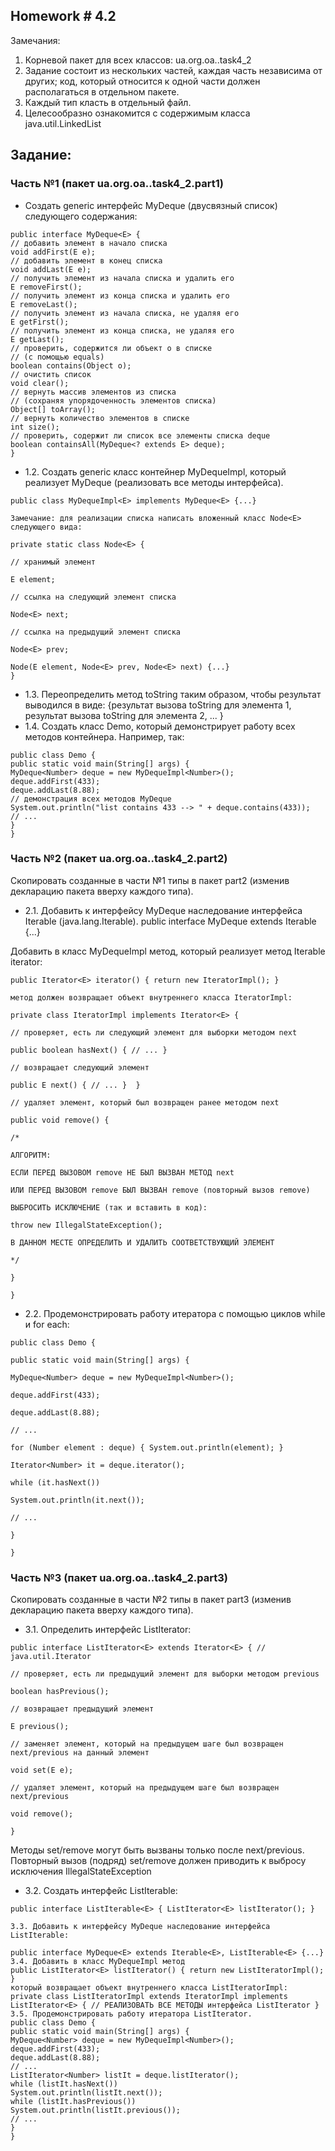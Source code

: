 Homework # 4.2
--

Замечания:
1. Корневой пакет для всех классов: ua.org.oa.<JIRALOGIN>.task4_2
2. Задание состоит из нескольких частей, каждая часть независима от других; код, который относится к одной части должен располагаться в отдельном пакете.
3. Каждый тип класть в отдельный файл.
4. Целесообразно ознакомится с содержимым класса java.util.LinkedList

## Задание:
### Часть №1 (пакет ua.org.oa.<JIRALOGIN>.task4_2.part1)
* Создать generic интерфейс MyDeque (двусвязный список) следующего содержания:
```code java
public interface MyDeque<E> {
// добавить элемент в начало списка
void addFirst(E e);
// добавить элемент в конец списка
void addLast(E e);
// получить элемент из начала списка и удалить его
E removeFirst();
// получить элемент из конца списка и удалить его
E removeLast();
// получить элемент из начала списка, не удаляя его
E getFirst();
// получить элемент из конца списка, не удаляя его
E getLast();
// проверить, содержится ли объект o в списке
// (с помощью equals)
boolean contains(Object o);
// очистить список
void clear();
// вернуть массив элементов из списка
// (сохраняя упорядоченность элементов списка)
Object[] toArray();
// вернуть количество элементов в списке
int size();
// проверить, содержит ли список все элементы списка deque
boolean containsAll(MyDeque<? extends E> deque);
}
```
* 1.2. Создать generic класс контейнер MyDequeImpl, который реализует MyDeque (реализовать все методы интерфейса).
```code java
public class MyDequeImpl<E> implements MyDeque<E> {...}

Замечание: для реализации списка написать вложенный класс Node<E> следующего вида:

private static class Node<E> {

// хранимый элемент

E element;

// ссылка на следующий элемент списка

Node<E> next;

// ссылка на предыдущий элемент списка

Node<E> prev;

Node(E element, Node<E> prev, Node<E> next) {...}
}
```
* 1.3. Переопределить метод toString таким образом, чтобы результат выводился в виде:
{результат вызова toString для элемента 1, результат вызова toString для элемента 2, ... }
* 1.4. Создать класс Demo, который демонстрирует работу всех методов контейнера.
Например, так:
```code java
public class Demo {
public static void main(String[] args) {
MyDeque<Number> deque = new MyDequeImpl<Number>();
deque.addFirst(433);
deque.addLast(8.88);
// демонстрация всех методов MyDeque
System.out.println("list contains 433 --> " + deque.contains(433));
// ...
}
}
```
### Часть №2 (пакет ua.org.oa.<JIRALOGIN>.task4_2.part2)
Скопировать созданные в части №1 типы в пакет part2 (изменив декларацию пакета вверху каждого типа).
* 2.1. Добавить к интерфейсу MyDeque<E> наследование интерфейса Iterable<E> (java.lang.Iterable).
public interface MyDeque<E> extends Iterable<E> {...}

Добавить в класс MyDequeImpl<E> метод, который реализует метод Iterable iterator:
```code java
public Iterator<E> iterator() { return new IteratorImpl(); }

метод должен возвращает объект внутреннего класса IteratorImpl:

private class IteratorImpl implements Iterator<E> {

// проверяет, есть ли следующий элемент для выборки методом next

public boolean hasNext() { // ... }

// возвращает следующий элемент

public E next() { // ... }	}

// удаляет элемент, который был возвращен ранее методом next

public void remove() {

/*

АЛГОРИТМ:

ЕСЛИ ПЕРЕД ВЫЗОВОМ remove НЕ БЫЛ ВЫЗВАН МЕТОД next

ИЛИ ПЕРЕД ВЫЗОВОМ remove БЫЛ ВЫЗВАН remove (повторный вызов remove)

ВЫБРОСИТЬ ИСКЛЮЧЕНИЕ (так и вставить в код):

throw new IllegalStateException();

В ДАННОМ МЕСТЕ ОПРЕДЕЛИТЬ И УДАЛИТЬ СООТВЕТСТВУЮЩИЙ ЭЛЕМЕНТ

*/

}

}
```
* 2.2. Продемонстрировать работу итератора с помощью циклов while и for each:
```code java
public class Demo {

public static void main(String[] args) {

MyDeque<Number> deque = new MyDequeImpl<Number>();

deque.addFirst(433);

deque.addLast(8.88);

// ...

for (Number element : deque) { System.out.println(element); }

Iterator<Number> it = deque.iterator();

while (it.hasNext())

System.out.println(it.next());

// ...

}

}
```
### Часть №3 (пакет ua.org.oa.<JIRALOGIN>.task4_2.part3)

Скопировать созданные в части №2 типы в пакет part3 (изменив декларацию пакета вверху каждого типа).

* 3.1. Определить интерфейс ListIterator:
```code java
public interface ListIterator<E> extends Iterator<E> { // java.util.Iterator

// проверяет, есть ли предыдущий элемент для выборки методом previous

boolean hasPrevious();

// возвращает предыдущий элемент

E previous();

// заменяет элемент, который на предыдущем шаге был возвращен next/previous на данный элемент

void set(E e);

// удаляет элемент, который на предыдущем шаге был возвращен next/previous

void remove();

}
```
Методы set/remove могут быть вызваны только после next/previous. Повторный вызов (подряд) set/remove должен приводить к выбросу исключения IllegalStateException

* 3.2. Создать интерфейс ListIterable:
```code java
public interface ListIterable<E> { ListIterator<E> listIterator(); }

3.3. Добавить к интерфейсу MyDeque наследование интерфейса ListIterable:

public interface MyDeque<E> extends Iterable<E>, ListIterable<E> {...}
3.4. Добавить в класс MyDequeImpl метод
public ListIterator<E> listIterator() { return new ListIteratorImpl(); }
который возвращает объект внутреннего класса ListIteratorImpl:
private class ListIteratorImpl extends IteratorImpl implements ListIterator<E> { // РЕАЛИЗОВАТЬ ВСЕ МЕТОДЫ интерфейса ListIterator }
3.5. Продемонстрировать работу итератора ListIterator.
public class Demo {
public static void main(String[] args) {
MyDeque<Number> deque = new MyDequeImpl<Number>();
deque.addFirst(433);
deque.addLast(8.88);
// ...
ListIterator<Number> listIt = deque.listIterator();
while (listIt.hasNext())
System.out.println(listIt.next());
while (listIt.hasPrevious())
System.out.println(listIt.previous());
// ...
}
}
```